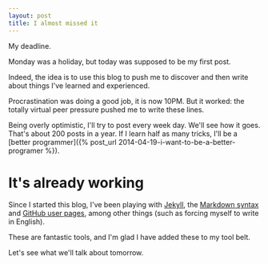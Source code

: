 ```yaml
---
layout: post
title: I almost missed it
---
```


My deadline. 

Monday was a holiday, but today was supposed to be my first post.

Indeed, the idea is to use this blog to push me to discover and then write about things I've learned and experienced.

Procrastination was doing a good job, it is now 10PM. But it worked: the totally virtual peer pressure pushed me to write these lines.

Being overly optimistic, I'll try to post every week day. We'll see how it goes. That's about 200 posts in a year. If I learn half as many tricks, I'll be a [better programmer]({% post_url 2014-04-19-i-want-to-be-a-better-programer %}).

# It's already working

Since I started this blog, I've been playing with [Jekyll](http://jekyllrb.com/), the [Markdown syntax](https://daringfireball.net/projects/markdown/) and [GitHub user pages](https://help.github.com/articles/user-organization-and-project-pages), among other things (such as forcing myself to write in English).

These are fantastic tools, and I'm glad I have added these to my tool belt.

Let's see what we'll talk about tomorrow.
